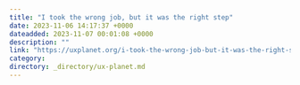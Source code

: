 ```yaml
---
title: "I took the wrong job, but it was the right step"
date: 2023-11-06 14:17:37 +0000
dateadded: 2023-11-07 00:01:08 +0000
description: ""
link: "https://uxplanet.org/i-took-the-wrong-job-but-it-was-the-right-step-bc86671a0c9b?source=rss----819cc2aaeee0---4"
category:
directory: _directory/ux-planet.md
---
```

